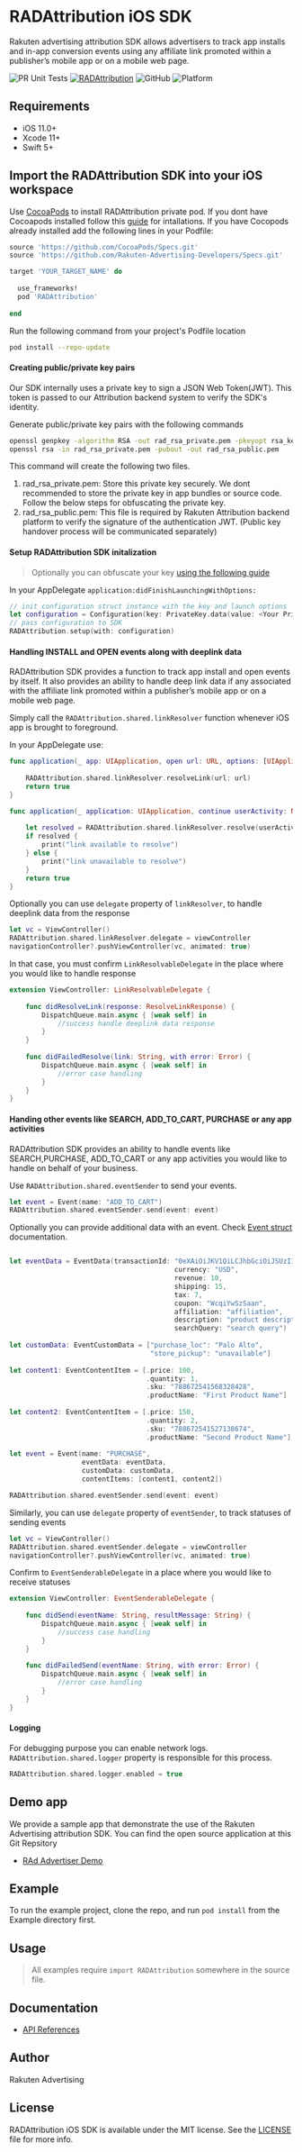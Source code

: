 # RADAttribution iOS SDK
Rakuten advertising attribution SDK allows advertisers to track app installs and in-app conversion events using any affiliate link promoted within a publisher’s mobile app or on a mobile web page.

![PR Unit Tests](https://github.com/Rakuten-Advertising-Developers/RADAttribution-SDK-iOS/workflows/PR%20Unit%20Tests/badge.svg)
[![RADAttribution](https://raw.githubusercontent.com/Rakuten-Advertising-Developers/RADAttribution-SDK-iOS/master/docs/badge.svg?sanitize=true)](https://rakuten-advertising-developers.github.io/RADAttribution-SDK-iOS/)
![GitHub](https://img.shields.io/github/license/Rakuten-Advertising-Developers/RADAttribution-SDK-iOS?label=License)
![Platform](https://img.shields.io/badge/platform-iOS-lightgrey)

## Requirements

- iOS 11.0+
- Xcode 11+
- Swift 5+

## Import the RADAttribution SDK into your iOS workspace

Use [CocoaPods](https://cocoapods.org) to install RADAttribution private pod. If you dont have Cocoapods installed follow this [guide](https://guides.cocoapods.org/using/getting-started) for intallations. If you have Cocopods already installed add the following lines in your Podfile:

```ruby
source 'https://github.com/CocoaPods/Specs.git'
source 'https://github.com/Rakuten-Advertising-Developers/Specs.git'

target 'YOUR_TARGET_NAME' do
  
  use_frameworks!
  pod 'RADAttribution'
  
end
```
Run the following command from your project's Podfile location
```sh 
pod install --repo-update 
```

#### Creating public/private key pairs
Our SDK internally uses a private key to sign a JSON Web Token(JWT). This token is passed to our Attribution backend system to verify the SDK's identity. 

Generate public/private key pairs with the following commands

```sh
openssl genpkey -algorithm RSA -out rad_rsa_private.pem -pkeyopt rsa_keygen_bits:256
openssl rsa -in rad_rsa_private.pem -pubout -out rad_rsa_public.pem
```
This command will create the following two files.
1. rad_rsa_private.pem: Store this private key securely. We dont recommended to store the private key in app bundles or source code. Follow the below steps for obfuscating the private key.
2. rad_rsa_public.pem: This file is required by Rakuten Attribution backend platform to verify the signature of the authentication JWT. (Public key handover process will be communicated separately)

#### Setup RADAttribution SDK initalization

> Optionally you can obfuscate your key [using the following guide](https://github.com/Rakuten-Advertising-Developers/RADAttribution-SDK-iOS/blob/master/guides/KeyPreparationGuide.md)

In your AppDelegate `application:didFinishLaunchingWithOptions:`

```swift
// init configuration struct instance with the key and launch options
let configuration = Configuration(key: PrivateKey.data(value: <Your Private Key>), launchOptions: launchOptions)
// pass configuration to SDK
RADAttribution.setup(with: configuration)
```

#### Handling INSTALL and OPEN events along with deeplink data

RADAttribution SDK provides a function to track app install and open events by itself. It also provides an ability to handle  deep link data if any associated with the affiliate link promoted within a publisher’s mobile app or on a mobile web page.

Simply call the `RADAttribution.shared.linkResolver` function whenever iOS app is brought to foreground.

In your AppDelegate use:
```swift
func application(_ app: UIApplication, open url: URL, options: [UIApplication.OpenURLOptionsKey : Any] = [:]) -> Bool {
    
    RADAttribution.shared.linkResolver.resolveLink(url: url)
    return true
}

func application(_ application: UIApplication, continue userActivity: NSUserActivity, restorationHandler: @escaping ([UIUserActivityRestoring]?) -> Void) -> Bool {
       
    let resolved = RADAttribution.shared.linkResolver.resolve(userActivity: userActivity)
    if resolved {
        print("link available to resolve")
    } else {
        print("link unavailable to resolve")
    }
    return true
}
```
Optionally you can use `delegate` property of `linkResolver`, to handle deeplink data from the response
```swift
let vc = ViewController()
RADAttribution.shared.linkResolver.delegate = viewController
navigationController?.pushViewController(vc, animated: true)
```
In that case, you must confirm `LinkResolvableDelegate` in the place where you would like to handle response
```swift
extension ViewController: LinkResolvableDelegate {
    
    func didResolveLink(response: ResolveLinkResponse) {
        DispatchQueue.main.async { [weak self] in
            //success handle deeplink data response
        }
    }
    
    func didFailedResolve(link: String, with error: Error) {
        DispatchQueue.main.async { [weak self] in
            //error case handling
        }
    }
}
```

#### Handing other events like SEARCH, ADD_TO_CART, PURCHASE or any app activities

RADAttribution SDK provides an ability to handle events like SEARCH,PURCHASE, ADD_TO_CART or any app activities you would like to handle on behalf of your business. 

Use `RADAttribution.shared.eventSender` to send your events.

```swift
let event = Event(name: "ADD_TO_CART")
RADAttribution.shared.eventSender.send(event: event)
```

Optionally you can provide additional data with an event. Check [Event struct](https://rakuten-advertising-developers.github.io/RADAttribution-SDK-iOS/Structs/Event.html) documentation.

```swift

let eventData = EventData(transactionId: "0eXAiOiJKV1QiLCJhbGciOiJSUzI1NiJ",
                                         currency: "USD",
                                         revenue: 10,
                                         shipping: 15,
                                         tax: 7,
                                         coupon: "WcqiYwSzSaan",
                                         affiliation: "affiliation",
                                         description: "product description",
                                         searchQuery: "search query")
        
let customData: EventCustomData = ["purchase_loc": "Palo Alto",
                                   "store_pickup": "unavailable"]
        
let content1: EventContentItem = [.price: 100,
                                  .quantity: 1,
                                  .sku: "788672541568328428",
                                  .productName: "First Product Name"]
        
let content2: EventContentItem = [.price: 150,
                                  .quantity: 2,
                                  .sku: "788672541527138674",
                                  .productName: "Second Product Name"]
        
let event = Event(name: "PURCHASE",
                  eventData: eventData,
                  customData: customData,
                  contentItems: [content1, content2])

RADAttribution.shared.eventSender.send(event: event)

```

Similarly, you can use `delegate` property of `eventSender`, to track statuses of sending events
```swift
let vc = ViewController()
RADAttribution.shared.eventSender.delegate = viewController
navigationController?.pushViewController(vc, animated: true)
```
Confirm to `EventSenderableDelegate` in a place where you would like to receive statuses
```swift
extension ViewController: EventSenderableDelegate {
    
    func didSend(eventName: String, resultMessage: String) {
        DispatchQueue.main.async { [weak self] in
            //success case handling
        }
    }
    
    func didFailedSend(eventName: String, with error: Error) {
        DispatchQueue.main.async { [weak self] in
            //error case handling
        }
    }
}
```
#### Logging
For debugging purpose you can enable network logs. `RADAttribution.shared.logger` property is responsible for this process.
```swift
RADAttribution.shared.logger.enabled = true
```
## Demo app
We provide a sample app that demonstrate the use of the Rakuten Advertising attribution SDK. You can find the open source application at this Git Repsitory
* [RAd Advertiser Demo](https://github.com/Rakuten-Advertising-Developers/radadvertiser-demo-ios/)

## Example
To run the example project, clone the repo, and run `pod install` from the Example directory first.

## Usage
> All examples require `import RADAttribution` somewhere in the source file.

## Documentation
* [API References](https://rakuten-advertising-developers.github.io/RADAttribution-SDK-iOS/)


## Author
Rakuten Advertising

## License
RADAttribution iOS SDK is available under the MIT license. See the [LICENSE](https://github.com/Rakuten-Advertising-Developers/RADAttribution-SDK-iOS/blob/master/LICENSE) file for more info.
